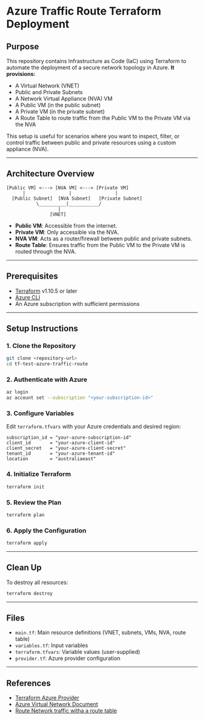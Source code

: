 # Azure Traffic Route Terraform Deployment

## Purpose

This repository contains Infrastructure as Code (IaC) using Terraform to automate the deployment of a secure network topology in Azure.
**It provisions:**

- A Virtual Network (VNET)
- Public and Private Subnets
- A Network Virtual Appliance (NVA) VM
- A Public VM (in the public subnet)
- A Private VM (in the private subnet)
- A Route Table to route traffic from the Public VM to the Private VM via the NVA

This setup is useful for scenarios where you want to inspect, filter, or control traffic between public and private resources using a custom appliance (NVA).

---

## Architecture Overview

```picture
[Public VM] <---> [NVA VM] <---> [Private VM]
      |                |                |
  [Public Subnet]  [NVA Subnet]   [Private Subnet]
           \__________|___________/
                   |
                [VNET]
```

- **Public VM**: Accessible from the internet.
- **Private VM**: Only accessible via the NVA.
- **NVA VM**: Acts as a router/firewall between public and private subnets.
- **Route Table**: Ensures traffic from the Public VM to the Private VM is routed through the NVA.

---

## Prerequisites

- [Terraform](https://www.terraform.io/downloads.html) v1.10.5 or later
- [Azure CLI](https://docs.microsoft.com/en-us/cli/azure/install-azure-cli)
- An Azure subscription with sufficient permissions

---

## Setup Instructions

### 1. Clone the Repository

```sh
git clone <repository-url>
cd tf-test-azure-traffic-route
```

### 2. Authenticate with Azure

```sh
az login
az account set --subscription "<your-subscription-id>"
```

### 3. Configure Variables

Edit `terraform.tfvars` with your Azure credentials and desired region:

```hcl
subscription_id = "your-azure-subscription-id"
client_id       = "your-azure-client-id"
client_secret   = "your-azure-client-secret"
tenant_id       = "your-azure-tenant-id"
location        = "australiaeast"
```

### 4. Initialize Terraform

```sh
terraform init
```

### 5. Review the Plan

```sh
terraform plan
```

### 6. Apply the Configuration

```sh
terraform apply
```

---

## Clean Up

To destroy all resources:

```sh
terraform destroy
```

---

## Files

- `main.tf`: Main resource definitions (VNET, subnets, VMs, NVA, route table)
- `variables.tf`: Input variables
- `terraform.tfvars`: Variable values (user-supplied)
- `provider.tf`: Azure provider configuration

---

## References

- [Terraform Azure Provider](https://registry.terraform.io/providers/hashicorp/azurerm/latest/docs)
- [Azure Virtual Network Document](https://docs.microsoft.com/en-us/azure/virtual-network/)
- [Route Network traffic witha a route table](https://learn.microsoft.com/en-us/azure/virtual-network/tutorial-create-route-table?tabs=portal)
